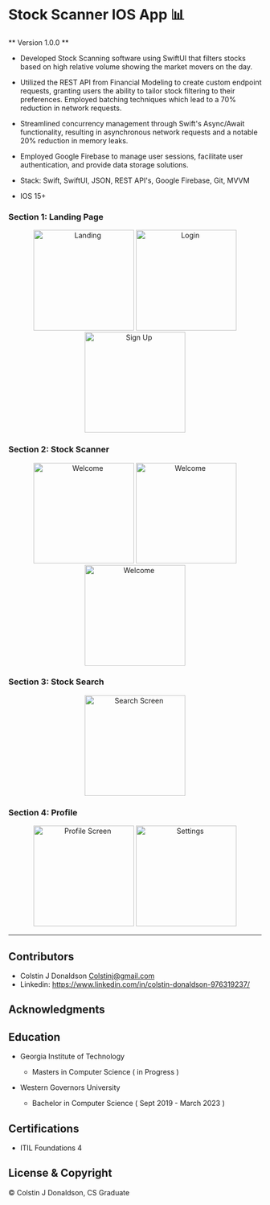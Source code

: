 #  Stock Scanner IOS App 📊 

** Version 1.0.0 **
- Developed Stock Scanning software using SwiftUI that filters stocks based on high relative volume showing the market movers on the day.
- Utilized the REST API from Financial Modeling to create custom endpoint requests, granting users the ability to tailor stock filtering to their preferences. Employed batching techniques which lead to a 70% reduction in network requests.
- Streamlined concurrency management through Swift's Async/Await functionality, resulting in asynchronous network requests and a notable 20% reduction in memory leaks.
- Employed Google Firebase to manage user sessions, facilitate user authentication, and provide data storage solutions.

- Stack: Swift, SwiftUI, JSON, REST API's, Google Firebase, Git, MVVM

- IOS 15+


### Section 1: Landing Page
<div align="center">
<img width="200"  title="Landing" src="">
<img width="200"  title="Login" src="">
<img width="200"  title="Sign Up" src="">

</div>


### Section 2: Stock Scanner
<div align="center">
<img width="200"  title="Welcome" src="">
<img width="200"  title="Welcome" src="">
<img width="200"  title="Welcome" src="">
</div>


### Section 3: Stock Search
<div align="center">
<img width="200"  title="Search Screen" src="">
</div>


### Section 4: Profile 
<div align="center">
<img width="200"  title="Profile Screen" src="">
<img width="200"  title="Settings" src="">
</div>


- - -
## Contributors
- Colstin J Donaldson <Colstinj@gmail.com>
- Linkedin: <https://www.linkedin.com/in/colstin-donaldson-976319237/>


## Acknowledgments 



## Education

- Georgia Institute of Technology 
    - Masters in Computer Science ( in Progress )

- Western Governors University
    - Bachelor in Computer Science ( Sept 2019 - March 2023 )
    

## Certifications
- ITIL Foundations 4


## License & Copyright

© Colstin J Donaldson, CS Graduate 



